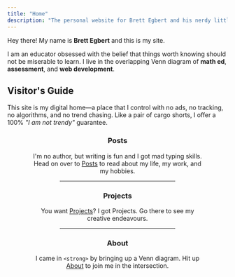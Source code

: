 ```yaml
---
title: "Home"
description: "The personal website for Brett Egbert and his nerdy little projects."
---
```


Hey there! My name is **Brett Egbert** and this is my site.

I am an educator obsessed with the belief that things worth knowing should not be miserable to learn. I live in the overlapping Venn diagram of **math ed**, **assessment**, and **web development**.

## Visitor's Guide

This site is my digital home—a place that I control with no ads, no tracking, no algorithms, and no trend chasing. Like a pair of cargo shorts, I offer a 100% *"I am not trendy"* guarantee.

### <i class="ph ph-text-columns"></i> Posts

I'm no author, but writing is fun and I got mad typing skills. Head on over to [Posts](/posts) to read about my life, my work, and my hobbies.

---

### <i class="ph ph-gear"></i> Projects

You want [Projects](/projects)? I got Projects. Go there to see my creative endeavours.

---

### <i class="ph ph-info"></i> About

I came in `<strong>` by bringing up a Venn diagram. Hit up [About](/about) to join me in the intersection.

<style>
    h3,
    h3 ~ p {
        text-align: center;

    }
    h3 ~ p,
    hr {
        max-width: 45ch;
        margin-inline: auto;
    }

    hr {
        max-width: 30ch;
    }

</style>
